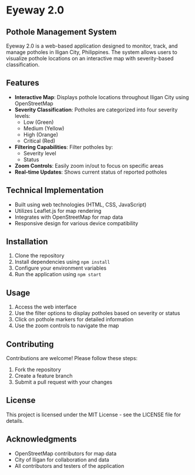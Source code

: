 # Eyeway 2.0

## Pothole Management System

Eyeway 2.0 is a web-based application designed to monitor, track, and manage potholes in Iligan City, Philippines. The system allows users to visualize pothole locations on an interactive map with severity-based classification.

## Features

- **Interactive Map**: Displays pothole locations throughout Iligan City using OpenStreetMap
- **Severity Classification**: Potholes are categorized into four severity levels:
  - Low (Green)
  - Medium (Yellow)
  - High (Orange)
  - Critical (Red)
- **Filtering Capabilities**: Filter potholes by:
  - Severity level
  - Status
- **Zoom Controls**: Easily zoom in/out to focus on specific areas
- **Real-time Updates**: Shows current status of reported potholes

## Technical Implementation

- Built using web technologies (HTML, CSS, JavaScript)
- Utilizes Leaflet.js for map rendering
- Integrates with OpenStreetMap for map data
- Responsive design for various device compatibility

## Installation

1. Clone the repository
2. Install dependencies using `npm install`
3. Configure your environment variables
4. Run the application using `npm start`

## Usage

1. Access the web interface
2. Use the filter options to display potholes based on severity or status
3. Click on pothole markers for detailed information
4. Use the zoom controls to navigate the map

## Contributing

Contributions are welcome! Please follow these steps:
1. Fork the repository
2. Create a feature branch
3. Submit a pull request with your changes

## License

This project is licensed under the MIT License - see the LICENSE file for details.

## Acknowledgments

- OpenStreetMap contributors for map data
- City of Iligan for collaboration and data
- All contributors and testers of the application

